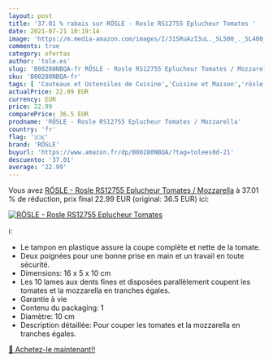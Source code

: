 ```yaml
---
layout: post
title: '37.01 % rabais sur RÖSLE - Rosle RS12755 Eplucheur Tomates '
date: 2021-07-21 10:19:14
image: 'https://m.media-amazon.com/images/I/31SRuAzI3uL._SL500_._SL400_.jpg'
comments: true
category: ofertas
author: 'tole.es'
slug: 'B00280NBQA-fr RÖSLE - Rosle RS12755 Eplucheur Tomates / Mozzarella'
sku: 'B00280NBQA-fr'
tags: [ 'Couteaux et Ustensiles de Cuisine','Cuisine et Maison','rösle','Éplucheurs', ]
actualPrice: 22.99 EUR
currency: EUR
price: 22.99
comparePrice: 36.5 EUR
prodname: 'RÖSLE - Rosle RS12755 Eplucheur Tomates / Mozzarella'
country: 'fr'
flag: '🇫🇷'
brand: 'RÖSLE'
buyurl: 'https://www.amazon.fr/dp/B00280NBQA/?tag=tolees0d-21'
descuento: '37.01'
average: '22.99'
---
```


Vous avez [RÖSLE - Rosle RS12755 Eplucheur Tomates / Mozzarella](https://www.amazon.fr/dp/B00280NBQA/?tag=tolees0d-21)  à  37.01 % de réduction, prix final  22.99 EUR (original: 36.5 EUR) ici:

[![RÖSLE - Rosle RS12755 Eplucheur Tomates ](https://m.media-amazon.com/images/I/31SRuAzI3uL._SL500_._SL400_.jpg)](https://www.amazon.fr/dp/B00280NBQA/?tag=tolees0d-21)

ℹ️:

- Le tampon en plastique assure la coupe complète et nette de la tomate.
- Deux poignées pour une bonne prise en main et un travail en toute sécurité.
- Dimensions: 16 x 5 x 10 cm
- Les 10 lames aux dents fines et disposées parallèlement coupent les tomates et la mozzarella en tranches égales.
- Garantie à vie
- Contenu du packaging: 1
- Diamètre: 10 cm
- Description détaillée: Pour couper les tomates et la mozzarella en tranches égales.

[🛒 Achetez-le maintenant!!](https://www.amazon.fr/dp/B00280NBQA/?tag=tolees0d-21)
